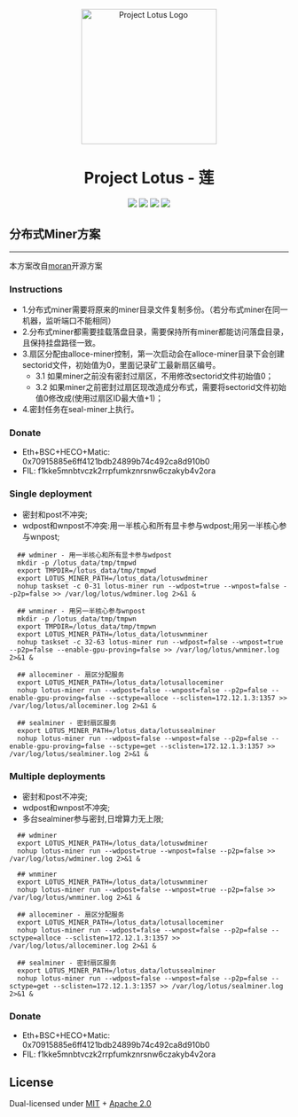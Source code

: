 <p align="center">
  <a href="https://docs.filecoin.io/" title="Filecoin Docs">
    <img src="documentation/images/lotus_logo_h.png" alt="Project Lotus Logo" width="244" />
  </a>
</p>

<h1 align="center">Project Lotus - 莲</h1>

<p align="center">
  <a href="https://circleci.com/gh/filecoin-project/lotus"><img src="https://circleci.com/gh/filecoin-project/lotus.svg?style=svg"></a>
  <a href="https://codecov.io/gh/filecoin-project/lotus"><img src="https://codecov.io/gh/filecoin-project/lotus/branch/master/graph/badge.svg"></a>
  <a href="https://goreportcard.com/report/github.com/filecoin-project/lotus"><img src="https://goreportcard.com/badge/github.com/filecoin-project/lotus" /></a>  
  <a href=""><img src="https://img.shields.io/badge/golang-%3E%3D1.16-blue.svg" /></a>
  <br>
</p>


## 分布式Miner方案
----
  本方案改自[moran](https://github.com/moran666666)开源方案

### Instructions
  - 1.分布式miner需要将原来的miner目录文件复制多份。（若分布式miner在同一机器，监听端口不能相同）
  - 2.分布式miner都需要挂载落盘目录，需要保持所有miner都能访问落盘目录，且保持挂盘路径一致。
  - 3.扇区分配由alloce-miner控制，第一次启动会在alloce-miner目录下会创建sectorid文件，初始值为0，里面记录矿工最新扇区编号。
    - 3.1 如果miner之前没有密封过扇区，不用修改sectorid文件初始值0；
    - 3.2 如果miner之前密封过扇区现改造成分布式，需要将sectorid文件初始值0修改成(使用过扇区ID最大值+1)；
  - 4.密封任务在seal-miner上执行。

### Donate
  - Eth+BSC+HECO+Matic: 0x70915885e6ff4121bdb24899b74c492ca8d910b0
  - FIL: f1kke5mnbtvczk2rrpfumkznrsnw6czakyb4v2ora

### Single deployment
  - 密封和post不冲突;
  - wdpost和wnpost不冲突:用一半核心和所有显卡参与wdpost;用另一半核心参与wnpost;
```shell
  ## wdminer - 用一半核心和所有显卡参与wdpost
  mkdir -p /lotus_data/tmp/tmpwd 
  export TMPDIR=/lotus_data/tmp/tmpwd 
  export LOTUS_MINER_PATH=/lotus_data/lotuswdminer
  nohup taskset -c 0-31 lotus-miner run --wdpost=true --wnpost=false --p2p=false >> /var/log/lotus/wdminer.log 2>&1 & 

  ## wnminer - 用另一半核心参与wnpost
  mkdir -p /lotus_data/tmp/tmpwn 
  export TMPDIR=/lotus_data/tmp/tmpwn 
  export LOTUS_MINER_PATH=/lotus_data/lotuswnminer 
  nohup taskset -c 32-63 lotus-miner run --wdpost=false --wnpost=true --p2p=false --enable-gpu-proving=false >> /var/log/lotus/wnminer.log 2>&1 & 

  ## alloceminer - 扇区分配服务
  export LOTUS_MINER_PATH=/lotus_data/lotusalloceminer 
  nohup lotus-miner run --wdpost=false --wnpost=false --p2p=false --enable-gpu-proving=false --sctype=alloce --sclisten=172.12.1.3:1357 >> /var/log/lotus/alloceminer.log 2>&1 & 

  ## sealminer - 密封扇区服务
  export LOTUS_MINER_PATH=/lotus_data/lotussealminer 
  nohup lotus-miner run --wdpost=false --wnpost=false --p2p=false --enable-gpu-proving=false --sctype=get --sclisten=172.12.1.3:1357 >> /var/log/lotus/sealminer.log 2>&1 & 
```

### Multiple deployments
  - 密封和post不冲突;
  - wdpost和wnpost不冲突;
  - 多台sealminer参与密封,日增算力无上限;
```shell
  ## wdminer
  export LOTUS_MINER_PATH=/lotus_data/lotuswdminer
  nohup lotus-miner run --wdpost=true --wnpost=false --p2p=false >> /var/log/lotus/wdminer.log 2>&1 & 

  ## wnminer
  export LOTUS_MINER_PATH=/lotus_data/lotuswnminer 
  nohup lotus-miner run --wdpost=false --wnpost=true --p2p=false >> /var/log/lotus/wnminer.log 2>&1 & 

  ## alloceminer - 扇区分配服务
  export LOTUS_MINER_PATH=/lotus_data/lotusalloceminer 
  nohup lotus-miner run --wdpost=false --wnpost=false --p2p=false --sctype=alloce --sclisten=172.12.1.3:1357 >> /var/log/lotus/alloceminer.log 2>&1 & 

  ## sealminer - 密封扇区服务
  export LOTUS_MINER_PATH=/lotus_data/lotussealminer 
  nohup lotus-miner run --wdpost=false --wnpost=false --p2p=false --sctype=get --sclisten=172.12.1.3:1357 >> /var/log/lotus/sealminer.log 2>&1 & 
```

### Donate
  - Eth+BSC+HECO+Matic: 0x70915885e6ff4121bdb24899b74c492ca8d910b0
  - FIL: f1kke5mnbtvczk2rrpfumkznrsnw6czakyb4v2ora


## License

Dual-licensed under [MIT](https://github.com/filecoin-project/lotus/blob/master/LICENSE-MIT) + [Apache 2.0](https://github.com/filecoin-project/lotus/blob/master/LICENSE-APACHE)
